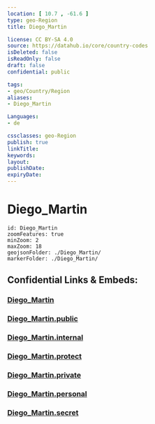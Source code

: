 ```yaml
---
location: [ 10.7 , -61.6 ] 
type: geo-Region
title: Diego_Martin

license: CC BY-SA 4.0
source: https://datahub.io/core/country-codes
isDeleted: false
isReadOnly: false
draft: false
confidential: public

tags:
- geo/Country/Region
aliases:
- Diego_Martin

Languages:
- de

cssclasses: geo-Region
publish: true
linkTitle: 
keywords: 
layout: 
publishDate: 
expiryDate: 
---
```


# Diego_Martin

```leaflet
id: Diego_Martin
zoomFeatures: true 
minZoom: 2 
maxZoom: 18
geojsonFolder: ./Diego_Martin/
markerFolder: ./Diego_Martin/
```


## Confidential Links & Embeds: 

### [Diego_Martin](/_Standards/Earth/Continent/America~Caribbean/Trinidad_and_Tobago~Islands/Regions~Trinidad-Tobago/Diego_Martin.md) 

### [Diego_Martin.public](/_public/Earth/Continent/America~Caribbean/Trinidad_and_Tobago~Islands/Regions~Trinidad-Tobago/Diego_Martin.public.md) 

### [Diego_Martin.internal](/_internal/Earth/Continent/America~Caribbean/Trinidad_and_Tobago~Islands/Regions~Trinidad-Tobago/Diego_Martin.internal.md) 

### [Diego_Martin.protect](/_protect/Earth/Continent/America~Caribbean/Trinidad_and_Tobago~Islands/Regions~Trinidad-Tobago/Diego_Martin.protect.md) 

### [Diego_Martin.private](/_private/Earth/Continent/America~Caribbean/Trinidad_and_Tobago~Islands/Regions~Trinidad-Tobago/Diego_Martin.private.md) 

### [Diego_Martin.personal](/_personal/Earth/Continent/America~Caribbean/Trinidad_and_Tobago~Islands/Regions~Trinidad-Tobago/Diego_Martin.personal.md) 

### [Diego_Martin.secret](/_secret/Earth/Continent/America~Caribbean/Trinidad_and_Tobago~Islands/Regions~Trinidad-Tobago/Diego_Martin.secret.md)

